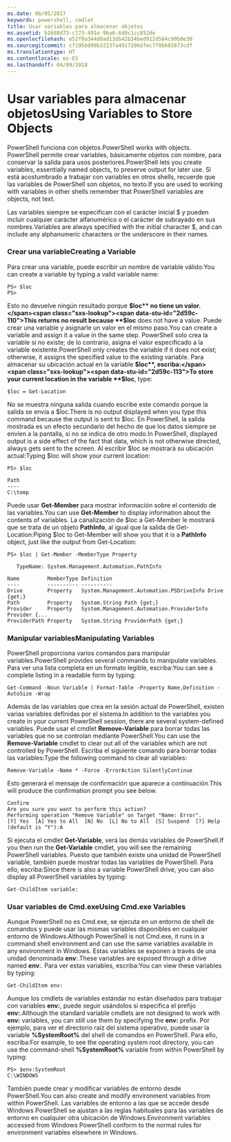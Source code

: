 ```yaml
---
ms.date: 06/05/2017
keywords: powershell, cmdlet
title: Usar variables para almacenar objetos
ms.assetid: b1688d73-c173-491e-9ba6-6d0c1cc852de
ms.openlocfilehash: e52f0a344d0ad13db42b34bed912d584c99b0e30
ms.sourcegitcommit: cf195b090b3223fa4917206dfec7f0b603873cdf
ms.translationtype: HT
ms.contentlocale: es-ES
ms.lasthandoff: 04/09/2018
---
```

# <a name="using-variables-to-store-objects"></a><span data-ttu-id="2d59c-103">Usar variables para almacenar objetos</span><span class="sxs-lookup"><span data-stu-id="2d59c-103">Using Variables to Store Objects</span></span>
<span data-ttu-id="2d59c-104">PowerShell funciona con objetos.</span><span class="sxs-lookup"><span data-stu-id="2d59c-104">PowerShell works with objects.</span></span> <span data-ttu-id="2d59c-105">PowerShell permite crear variables, básicamente objetos con nombre, para conservar la salida para usos posteriores.</span><span class="sxs-lookup"><span data-stu-id="2d59c-105">PowerShell lets you create variables, essentially named objects, to preserve output for later use.</span></span> <span data-ttu-id="2d59c-106">Si está acostumbrado a trabajar con variables en otros shells, recuerde que las variables de PowerShell son objetos, no texto.</span><span class="sxs-lookup"><span data-stu-id="2d59c-106">If you are used to working with variables in other shells remember that PowerShell variables are objects, not text.</span></span>

<span data-ttu-id="2d59c-107">Las variables siempre se especifican con el carácter inicial $ y pueden incluir cualquier carácter alfanumérico o el carácter de subrayado en sus nombres.</span><span class="sxs-lookup"><span data-stu-id="2d59c-107">Variables are always specified with the initial character $, and can include any alphanumeric characters or the underscore in their names.</span></span>

### <a name="creating-a-variable"></a><span data-ttu-id="2d59c-108">Crear una variable</span><span class="sxs-lookup"><span data-stu-id="2d59c-108">Creating a Variable</span></span>
<span data-ttu-id="2d59c-109">Para crear una variable, puede escribir un nombre de variable válido:</span><span class="sxs-lookup"><span data-stu-id="2d59c-109">You can create a variable by typing a valid variable name:</span></span>

```
PS> $loc
PS>
```

<span data-ttu-id="2d59c-110">Esto no devuelve ningún resultado porque **$loc** no tiene un valor.</span><span class="sxs-lookup"><span data-stu-id="2d59c-110">This returns no result because **$loc** does not have a value.</span></span> <span data-ttu-id="2d59c-111">Puede crear una variable y asignarle un valor en el mismo paso.</span><span class="sxs-lookup"><span data-stu-id="2d59c-111">You can create a variable and assign it a value in the same step.</span></span> <span data-ttu-id="2d59c-112">PowerShell solo crea la variable si no existe; de lo contrario, asigna el valor especificado a la variable existente.</span><span class="sxs-lookup"><span data-stu-id="2d59c-112">PowerShell only creates the variable if it does not exist; otherwise, it assigns the specified value to the existing variable.</span></span> <span data-ttu-id="2d59c-113">Para almacenar su ubicación actual en la variable **$loc**, escriba:</span><span class="sxs-lookup"><span data-stu-id="2d59c-113">To store your current location in the variable **$loc**, type:</span></span>

```
$loc = Get-Location
```

<span data-ttu-id="2d59c-114">No se muestra ninguna salida cuando escribe este comando porque la salida se envía a $loc.</span><span class="sxs-lookup"><span data-stu-id="2d59c-114">There is no output displayed when you type this command because the output is sent to $loc.</span></span> <span data-ttu-id="2d59c-115">En PowerShell, la salida mostrada es un efecto secundario del hecho de que los datos siempre se envíen a la pantalla, si no se indica de otro modo.</span><span class="sxs-lookup"><span data-stu-id="2d59c-115">In PowerShell, displayed output is a side effect of the fact that data, which is not otherwise directed, always gets sent to the screen.</span></span> <span data-ttu-id="2d59c-116">Al escribir $loc se mostrará su ubicación actual:</span><span class="sxs-lookup"><span data-stu-id="2d59c-116">Typing $loc will show your current location:</span></span>

```
PS> $loc

Path
----
C:\temp
```

<span data-ttu-id="2d59c-117">Puede usar **Get-Member** para mostrar información sobre el contenido de las variables.</span><span class="sxs-lookup"><span data-stu-id="2d59c-117">You can use **Get-Member** to display information about the contents of variables.</span></span> <span data-ttu-id="2d59c-118">La canalización de $loc a Get-Member le mostrará que se trata de un objeto **PathInfo**, al igual que la salida de Get-Location:</span><span class="sxs-lookup"><span data-stu-id="2d59c-118">Piping $loc to Get-Member will show you that it is a **PathInfo** object, just like the output from Get-Location:</span></span>

```
PS> $loc | Get-Member -MemberType Property

   TypeName: System.Management.Automation.PathInfo

Name         MemberType Definition
----         ---------- ----------
Drive        Property   System.Management.Automation.PSDriveInfo Drive {get;}
Path         Property   System.String Path {get;}
Provider     Property   System.Management.Automation.ProviderInfo Provider {...
ProviderPath Property   System.String ProviderPath {get;}
```

### <a name="manipulating-variables"></a><span data-ttu-id="2d59c-119">Manipular variables</span><span class="sxs-lookup"><span data-stu-id="2d59c-119">Manipulating Variables</span></span>
<span data-ttu-id="2d59c-120">PowerShell proporciona varios comandos para manipular variables.</span><span class="sxs-lookup"><span data-stu-id="2d59c-120">PowerShell provides several commands to manipulate variables.</span></span> <span data-ttu-id="2d59c-121">Para ver una lista completa en un formato legible, escriba:</span><span class="sxs-lookup"><span data-stu-id="2d59c-121">You can see a complete listing in a readable form by typing:</span></span>

```
Get-Command -Noun Variable | Format-Table -Property Name,Definition -AutoSize -Wrap
```

<span data-ttu-id="2d59c-122">Además de las variables que crea en la sesión actual de PowerShell, existen varias variables definidas por el sistema.</span><span class="sxs-lookup"><span data-stu-id="2d59c-122">In addition to the variables you create in your current PowerShell session, there are several system-defined variables.</span></span> <span data-ttu-id="2d59c-123">Puede usar el cmdlet **Remove-Variable** para borrar todas las variables que no se controlan mediante PowerShell.</span><span class="sxs-lookup"><span data-stu-id="2d59c-123">You can use the **Remove-Variable** cmdlet to clear out all of the variables which are not controlled by PowerShell.</span></span> <span data-ttu-id="2d59c-124">Escriba el siguiente comando para borrar todas las variables:</span><span class="sxs-lookup"><span data-stu-id="2d59c-124">Type the following command to clear all variables:</span></span>

```
Remove-Variable -Name * -Force -ErrorAction SilentlyContinue
```

<span data-ttu-id="2d59c-125">Esto generará el mensaje de confirmación que aparece a continuación.</span><span class="sxs-lookup"><span data-stu-id="2d59c-125">This will produce the confirmation prompt you see below.</span></span>

```
Confirm
Are you sure you want to perform this action?
Performing operation "Remove Variable" on Target "Name: Error".
[Y] Yes  [A] Yes to All  [N] No  [L] No to All  [S] Suspend  [?] Help
(default is "Y"):A
```

<span data-ttu-id="2d59c-126">Si ejecuta el cmdlet **Get-Variable**, verá las demás variables de PowerShell.</span><span class="sxs-lookup"><span data-stu-id="2d59c-126">If you then run the **Get-Variable** cmdlet, you will see the remaining PowerShell variables.</span></span> <span data-ttu-id="2d59c-127">Puesto que también existe una unidad de PowerShell variable, también puede mostrar todas las variables de PowerShell. Para ello, escriba:</span><span class="sxs-lookup"><span data-stu-id="2d59c-127">Since there is also a variable PowerShell drive, you can also display all PowerShell variables by typing:</span></span>

```
Get-ChildItem variable:
```

### <a name="using-cmdexe-variables"></a><span data-ttu-id="2d59c-128">Usar variables de Cmd.exe</span><span class="sxs-lookup"><span data-stu-id="2d59c-128">Using Cmd.exe Variables</span></span>
<span data-ttu-id="2d59c-129">Aunque PowerShell no es Cmd.exe, se ejecuta en un entorno de shell de comandos y puede usar las mismas variables disponibles en cualquier entorno de Windows.</span><span class="sxs-lookup"><span data-stu-id="2d59c-129">Although PowerShell is not Cmd.exe, it runs in a command shell environment and can use the same variables available in any environment in Windows.</span></span> <span data-ttu-id="2d59c-130">Estas variables se exponen a través de una unidad denominada **env**:.</span><span class="sxs-lookup"><span data-stu-id="2d59c-130">These variables are exposed through a drive named **env**:.</span></span> <span data-ttu-id="2d59c-131">Para ver estas variables, escriba:</span><span class="sxs-lookup"><span data-stu-id="2d59c-131">You can view these variables by typing:</span></span>

```
Get-ChildItem env:
```

<span data-ttu-id="2d59c-132">Aunque los cmdlets de variables estándar no están diseñados para trabajar con variables **env:**, puede seguir usándolos si especifica el prefijo **env:**.</span><span class="sxs-lookup"><span data-stu-id="2d59c-132">Although the standard variable cmdlets are not designed to work with **env:** variables, you can still use them by specifying the **env:** prefix.</span></span> <span data-ttu-id="2d59c-133">Por ejemplo, para ver el directorio raíz del sistema operativo, puede usar la variable **%SystemRoot%** del shell de comandos en PowerShell. Para ello, escriba:</span><span class="sxs-lookup"><span data-stu-id="2d59c-133">For example, to see the operating system root directory, you can use the command-shell **%SystemRoot%** variable from within PowerShell by typing:</span></span>

```
PS> $env:SystemRoot
C:\WINDOWS
```

<span data-ttu-id="2d59c-134">También puede crear y modificar variables de entorno desde PowerShell.</span><span class="sxs-lookup"><span data-stu-id="2d59c-134">You can also create and modify environment variables from within PowerShell.</span></span> <span data-ttu-id="2d59c-135">Las variables de entorno a las que se accede desde Windows PowerShell se ajustan a las reglas habituales para las variables de entorno en cualquier otra ubicación de Windows.</span><span class="sxs-lookup"><span data-stu-id="2d59c-135">Environment variables accessed from Windows PowerShell conform to the normal rules for environment variables elsewhere in Windows.</span></span>